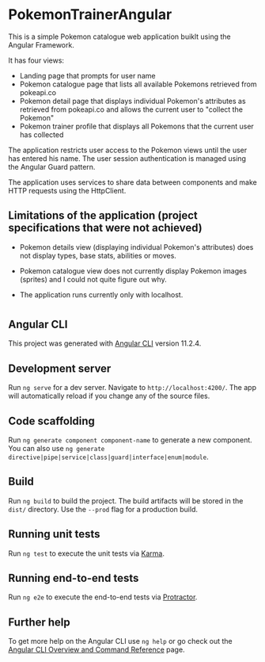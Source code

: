 # PokemonTrainerAngular

This is a simple Pokemon catalogue web application buiklt using the Angular Framework.

It has four views:
- Landing page that prompts for user name
- Pokemon catalogue page that lists all available Pokemons retrieved from pokeapi.co
- Pokemon detail page that displays individual Pokemon's attributes as retrieved from pokeapi.co and allows the current user to "collect the Pokemon"
- Pokemon trainer profile that displays all Pokemons that the current user has collected

The application restricts user access to the Pokemon views until the user has entered his name. The user session authentication is managed using the Angular Guard pattern.

The application uses services to share data between components and make HTTP requests using the HttpClient.

## Limitations of the application (project specifications that were not achieved)

- Pokemon details view (displaying individual Pokemon's attributes) does not display types, base stats, abilities or moves.

- Pokemon catalogue view does not currently display Pokemon images (sprites) and I could not quite figure out why.

- The application runs currently only with localhost.

# #############################################

## Angular CLI

This project was generated with [Angular CLI](https://github.com/angular/angular-cli) version 11.2.4.

## Development server

Run `ng serve` for a dev server. Navigate to `http://localhost:4200/`. The app will automatically reload if you change any of the source files.

## Code scaffolding

Run `ng generate component component-name` to generate a new component. You can also use `ng generate directive|pipe|service|class|guard|interface|enum|module`.

## Build

Run `ng build` to build the project. The build artifacts will be stored in the `dist/` directory. Use the `--prod` flag for a production build.

## Running unit tests

Run `ng test` to execute the unit tests via [Karma](https://karma-runner.github.io).

## Running end-to-end tests

Run `ng e2e` to execute the end-to-end tests via [Protractor](http://www.protractortest.org/).

## Further help

To get more help on the Angular CLI use `ng help` or go check out the [Angular CLI Overview and Command Reference](https://angular.io/cli) page.
